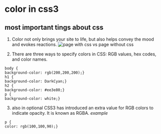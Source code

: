 
# color in css3
## most important tings about css
1. Color  not only brings your site to life, but also helps
  convey the mood and evokes reactions.
![page with css vs page without css](https://encrypted-tbn0.gstatic.com/images?q=tbn%3AANd9GcQsxjaiXLh5FbSJrzadMZVdrhSdeJ-hQU893Jv6DS4egvuB0nMg&usqp=CAU)

2. There are three ways to specify colors in CSS:
RGB values, hex codes, and color names.
```
body {
background-color: rgb(200,200,200);}
h1 {
background-color: DarkCyan;}
h2 {
background-color: #ee3e80;}
p {
background-color: white;}
```
3. also in optional CSS3 has introduced an extra value for RGB colors to
indicate opacity. It is known as RGBA.
*example*
```
p {
color: rgb(100,100,90);}
```
